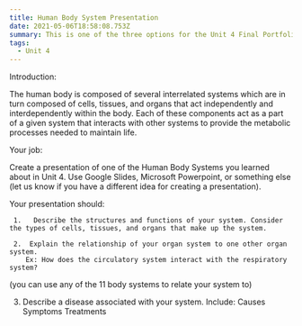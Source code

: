```yaml
---
title: Human Body System Presentation
date: 2021-05-06T18:58:08.753Z
summary: This is one of the three options for the Unit 4 Final Portfolio.
tags:
  - Unit 4
---
```

Introduction: 

The human body is composed of several interrelated systems which are in turn composed of cells, tissues, and organs that act independently and interdependently within the body. Each of these components act as a part of a given system that interacts with other systems to provide the metabolic processes needed to maintain life. 

Your job: 

Create a presentation of one of the Human Body Systems you learned about in Unit 4. Use Google Slides, Microsoft Powerpoint, or something else (let us know if you have a different idea for creating a presentation).

Your presentation should:

     1.   Describe the structures and functions of your system. Consider the types of cells, tissues, and organs that make up the system. 

     2.  Explain the relationship of your organ system to one other organ system. 
		Ex: How does the circulatory system interact with the respiratory system? 
(you can use any of the 11 body systems to relate your system to)

3.   Describe a disease associated with your system. Include:
Causes 
Symptoms
Treatments
